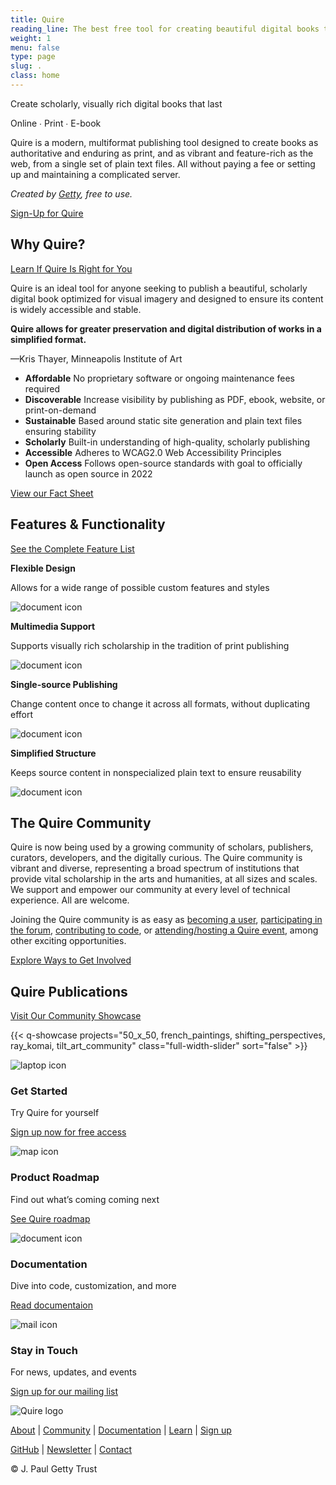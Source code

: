 ```yaml
---
title: Quire
reading_line: The best free tool for creating beautiful digital books that last.
weight: 1
menu: false
type: page
slug: .
class: home
---
```


<div class="home-block home-block--first">


<div class="head">

Create scholarly, visually rich digital books that last

</div>
<div class="subhead">

Online ∙ Print ∙ E-book

</div>

Quire is a modern, multiformat publishing tool designed to create books as authoritative and enduring as print, and as vibrant and feature-rich as the web, from a single set of plain text files. All without paying a fee or setting up and maintaining a complicated server.

*Created by [Getty](https://www.getty.edu), free to use.*

<div class="action-button">

[Sign-Up for Quire](https://docs.google.com/forms/d/e/1FAIpQLScKOJEq9ivhwizmdazjuhxBII-s-5SUsnerWmyF8VteeeRBhA/viewform)

</div>

</div>
<div class="home-block">
<div class="home-block__header">

## Why Quire?

<div class="more-link">

[Learn If Quire Is Right for You](/documentation/implementation/)

</div>
</div>
<div class="home-block__body">

Quire is an ideal tool for anyone seeking to publish a beautiful, scholarly digital book optimized for visual imagery and designed to ensure its content is widely accessible and stable.

<div class="home-block__quote">

**Quire allows for greater preservation and digital distribution of works in a simplified format.**

—Kris Thayer, Minneapolis Institute of Art

</div>
<div class="feature-list two-column">

- **Affordable** No proprietary software or ongoing maintenance fees required
- **Discoverable** Increase visibility by publishing as PDF, ebook, website, or print-on-demand
- **Sustainable** Based around static site generation and plain text files ensuring stability
- **Scholarly** Built-in understanding of high-quality, scholarly publishing
- **Accessible** Adheres to WCAG2.0 Web Accessibility Principles
- **Open Access** Follows open-source standards with goal to officially launch as open source in 2022


</div>

<div class="action-button">

[View our Fact Sheet](/downloads/quire-fact-sheet.pdf)

</div>

</div>
</div>

<div class="home-block">
<div class="home-block__header">

## Features & Functionality

<div class="more-link">

[See the Complete Feature List](/about/quire/#features--functionality)

</div>
</div>
<div class="home-block__body feature-grid">

<div class="image-list">

**Flexible Design**

Allows for a wide range of possible custom features and styles

![document icon](/img/icons/document-center.png)

</div>

<div class="image-list">

**Multimedia Support**

Supports visually rich scholarship in the tradition of print publishing

![document icon](/img/icons/document-center.png)

</div>

<div class="image-list">

**Single-source Publishing**

Change content once to change it across all formats, without duplicating effort

![document icon](/img/icons/document-center.png)

</div>

<div class="image-list">

**Simplified Structure**

Keeps source content in nonspecialized plain text to ensure reusability

![document icon](/img/icons/document-center.png)

</div>

</div>
</div>

<div class="home-block">
<div class="home-block__header">

## The Quire Community

</div>
<div class="home-block__body">

Quire is now being used by a growing community of scholars, publishers, curators, developers, and the digitally curious. The Quire community is vibrant and diverse, representing a broad spectrum of institutions that provide vital scholarship in the arts and humanities, at all sizes and scales. We support and empower our community at every level of technical experience. All are welcome.

Joining the Quire community is as easy as [becoming a user](https://docs.google.com/forms/d/e/1FAIpQLScKOJEq9ivhwizmdazjuhxBII-s-5SUsnerWmyF8VteeeRBhA/viewform), [participating in the forum](https://github.com/thegetty/quire/discussions), [contributing to code](https://github.com/thegetty/quire/blob/master/CONTRIBUTING.md), or [attending/hosting a Quire event](/community/news-events/), among other exciting opportunities.

<div class="action-button">

[Explore Ways to Get Involved](/community/join-us/)

</div>

</div>
</div>

<div class="home-block">

<div class="home-block__header">

## Quire Publications

<div class="more-link">

[Visit Our Community Showcase](/community/community-showcase/)

</div>
</div>

{{< q-showcase projects="50_x_50, french_paintings, shifting_perspectives, ray_komai, tilt_art_community" class="full-width-slider" sort="false" >}}

</div>

<div class="home-block home-block--footer">

<div class="footer-grid">

<div class="footer-item">

![laptop icon](/img/icons/laptop.png)

### Get Started

Try Quire for yourself

[Sign up now for free access](https://docs.google.com/forms/d/e/1FAIpQLScKOJEq9ivhwizmdazjuhxBII-s-5SUsnerWmyF8VteeeRBhA/viewform)

</div>
<div class="footer-item">

![map icon](/img/icons/map.png)

### Product Roadmap

Find out what’s coming coming next

[See Quire roadmap](/about/roadmap/)

</div>
<div class="footer-item">

![document icon](/img/icons/document.png)

### Documentation

Dive into code, customization, and more

[Read documentaion](/documentation/)

</div>
<div class="footer-item">

![mail icon](/img/icons/mail.png)

### Stay in Touch

For news, updates, and events

[Sign up for our mailing list](https://newsletters.getty.edu/h/t/3482055B10CD0F24)

</div>

</div>

<div class="home-block__body">

![Quire logo](/img/quire-logo--sm.png)

[About](/about/) | [Community](/community/) | [Documentation](/documentation/) | [Learn](/learn/) | [Sign up](https://docs.google.com/forms/d/e/1FAIpQLScKOJEq9ivhwizmdazjuhxBII-s-5SUsnerWmyF8VteeeRBhA/viewform)

[GitHub](https://github.com/thegetty/quire/) | [Newsletter](https://newsletters.getty.edu/h/t/3482055B10CD0F24) | [Contact](mailto:quire@getty.edu)

© J. Paul Getty Trust

</div>
</div>
